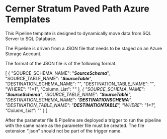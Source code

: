 # Cerner Stratum Paved Path Azure Templates

This Pipeline template is designed to dynamically move data from SQL Server to SQL Database.

The Pipeline is driven from a JSON file that needs to be staged on an Azure Storage Account. 

The format of the JSON file is of the following format. 

[
    {
        "SOURCE_SCHEMA_NAME": "**_SourceSchema_**",
        "SOURCE_TABLE_NAME": "**_SourceTable_**",
        "DESTINATION_SCHEMA_NAME": "<DESTINATIONSCHEMA>",
        "DESTINATION_TABLE_NAME": "<DESTINATIONTABLE>",
        "WHERE": "1=1",
        "Column_List": "*"
    },
    {
        "SOURCE_SCHEMA_NAME": "**_SourceSchema_**",
        "SOURCE_TABLE_NAME": "**_SourceTable_**",
        "DESTINATION_SCHEMA_NAME": "**_DESTINATIONSCHEMA_**",
        "DESTINATION_TABLE_NAME": "**_DESTINATIONTABLE_**",
        "WHERE": "1=1",
        "Column_List": "*"
    }
]


After the parameter file & Pipeline are deployed a trigger to run the pipeline with the same name as the parameter file must be created. The file extension “.json” should not be part of the trigger name. 